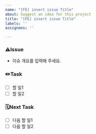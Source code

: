 ```yaml
---
name: "[FE] insert issue Title"
about: Suggest an idea for this project
title: "[FE] insert issue Title"
labels: ''
assignees: ''

---
```


### ⚠️Issue
- 이슈 개요를 입력해 주세요.

### ✏️Task
- [ ] 할 일1
- [ ] 할 일2

### 🗓Next Task
- [ ] 다음 할 일1
- [ ] 다음 할 일2
